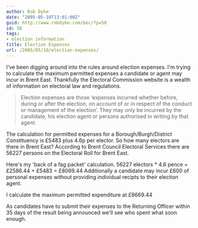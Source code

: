 ```yaml
---
author: Rob Dyke
date: "2005-05-10T13:01:00Z"
guid: http://www.robdyke.com/bec/?p=58
id: 58
tags:
- election information
title: Election Expenses
url: /2005/05/10/election-expenses/
---
```

I've been digging around into the rules around election expenses. I'm trying to calculate the maximum permitted expenses a candidate or agent may incur in Brent East. Thankfully the Electoral Commission website is a wealth of information on electoral law and regulations.

> Election expenses are those ‘expenses incurred whether before, during or after the election, on account of or in respect of the conduct or management of the election’. They may only be incurred by the candidate, his election agent or persons authorised in writing by that agent.

The calculation for permitted expenses for a Borough/Burgh/District Constituency is £5483 plus 4.6p per elector. So how many electors are there in Brent East? According to Brent Council Electoral Services there are 56227 persons on the Electoral Roll for Brent East.

Here's my 'back of a fag packet' calculation. 56227 electors * 4.6 pence = £2586.44 + £5483 = £8069.44 Additionally a candidate may incur £600 of personal expenses without providing individual recipts to their election agent.

I calculate the maximum permitted expenditure at £8669.44

As candidates have to submit their expenses to the Returning Officer within 35 days of the result being announced we'll see who spent what soon enough.